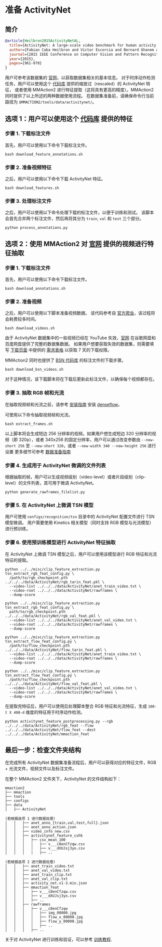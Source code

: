 # 准备 ActivityNet

## 简介

<!-- [DATASET] -->

```BibTeX
@article{Heilbron2015ActivityNetAL,
  title={ActivityNet: A large-scale video benchmark for human activity understanding},
  author={Fabian Caba Heilbron and Victor Escorcia and Bernard Ghanem and Juan Carlos Niebles},
  journal={2015 IEEE Conference on Computer Vision and Pattern Recognition (CVPR)},
  year={2015},
  pages={961-970}
}
```

用户可参考该数据集的 [官网](http://activity-net.org/)，以获取数据集相关的基本信息。
对于时序动作检测任务，用户可以使用这个 [代码库](https://github.com/wzmsltw/BSN-boundary-sensitive-network#code-and-data-preparation) 提供的缩放过（rescaled）的 ActivityNet 特征，
或者使用 MMAction2 进行特征提取（这将具有更高的精度）。MMAction2 同时提供了以上所述的两种数据使用流程。
在数据集准备前，请确保命令行当前路径为 `$MMACTION2/tools/data/activitynet/`。

## 选项 1：用户可以使用这个 [代码库](https://github.com/wzmsltw/BSN-boundary-sensitive-network#code-and-data-preparation) 提供的特征

### 步骤 1. 下载标注文件

首先，用户可以使用以下命令下载标注文件。

```shell
bash download_feature_annotations.sh
```

### 步骤 2. 准备视频特征

之后，用户可以使用以下命令下载 ActivityNet 特征。

```shell
bash download_features.sh
```

### 步骤 3. 处理标注文件

之后，用户可以使用以下命令处理下载的标注文件，以便于训练和测试。
该脚本会首先合并两个标注文件，然后再将其分为 `train`, `val` 和 `test` 三个部分。

```shell
python process_annotations.py
```

## 选项 2：使用 MMAction2 对 [官网](http://activity-net.org/) 提供的视频进行特征抽取

### 步骤 1. 下载标注文件

首先，用户可以使用以下命令下载标注文件。

```shell
bash download_annotations.sh
```

### 步骤 2. 准备视频

之后，用户可以使用以下脚本准备视频数据。
该代码参考自 [官方爬虫](https://github.com/activitynet/ActivityNet/tree/master/Crawler/Kinetics)，该过程将会耗费较多时间。

```shell
bash download_videos.sh
```

由于 ActivityNet 数据集中的一些视频已经在 YouTube 失效，[官网](http://activity-net.org/) 在谷歌网盘和百度网盘提供了完整的数据集数据。
如果用户想要获取失效的数据集，则需要填写 [下载页面](http://activity-net.org/download.html) 中提供的 [需求表格](https://docs.google.com/forms/d/e/1FAIpQLSeKaFq9ZfcmZ7W0B0PbEhfbTHY41GeEgwsa7WobJgGUhn4DTQ/viewform) 以获取 7 天的下载权限。

MMAction2 同时也提供了 [BSN 代码库](https://github.com/wzmsltw/BSN-boundary-sensitive-network#code-and-data-preparation) 的标注文件的下载步骤。

```shell
bash download_bsn_videos.sh
```

对于这种情况，该下载脚本将在下载后更新此标注文件，以确保每个视频都存在。

### 步骤 3. 抽取 RGB 帧和光流

在抽取视频帧和光流之前，请参考 [安装指南](/docs/zh_cn/get_started/installation.md) 安装 [denseflow](https://github.com/open-mmlab/denseflow)。

可使用以下命令抽取视频帧和光流。

```shell
bash extract_frames.sh
```

以上脚本将会生成短边 256 分辨率的视频。如果用户想生成短边 320 分辨率的视频（即 320p），或者 340x256 的固定分辨率，用户可以通过改变参数由 `--new-short 256` 至 `--new-short 320`，或者 `--new-width 340 --new-height 256` 进行设置
更多细节可参考 [数据准备指南](/docs/zh_cn/user_guides/prepare_dataset.md)

### 步骤 4. 生成用于 ActivityNet 微调的文件列表

根据抽取的帧，用户可以生成视频级别（video-level）或者片段级别（clip-level）的文件列表，其可用于微调 ActivityNet。

```shell
python generate_rawframes_filelist.py
```

### 步骤 5. 在 ActivityNet 上微调 TSN 模型

用户可使用 `configs/recognition/tsn` 目录中的 ActivityNet 配置文件进行 TSN 模型微调。
用户需要使用 Kinetics 相关模型（同时支持 RGB 模型与光流模型）进行预训练。

### 步骤 6. 使用预训练模型进行 ActivityNet 特征抽取

在 ActivityNet 上微调 TSN 模型之后，用户可以使用该模型进行 RGB 特征和光流特征的提取。

```shell
python ../../misc/clip_feature_extraction.py tsn_extract_rgb_feat_config.py \
  /path/to/rgb_checkpoint.pth ../../../data/ActivityNet/rgb_tarin_feat.pkl \
  --video-list ../../../data/ActivityNet/anet_train_video.txt \
  --video-root ../../../data/ActivityNet/rawframes \
  --dump-score

python ../../misc/clip_feature_extraction.py tsn_extract_rgb_feat_config.py \
  path/to/rgb_checkpoint.pth ../../../data/ActivityNet/rgb_val_feat.pkl \
  --video-list ../../../data/ActivityNet/anet_val_video.txt \
  --video-root ../../../data/ActivityNet/rawframes \
  --dump-score

python ../../misc/clip_feature_extraction.py tsn_extract_flow_feat_config.py \
  /path/to/flow_checkpoint.pth ../../../data/ActivityNet/flow_tarin_feat.pkl \
  --video-list ../../../data/ActivityNet/anet_train_video.txt \
  --video-root ../../../data/ActivityNet/rawframes \
  --dump-score

python ../../misc/clip_feature_extraction.py tsn_extract_flow_feat_config.py \
  /path/to/flow_checkpoint.pth ../../../data/ActivityNet/flow_val_feat.pkl \
  --video-list ../../../data/ActivityNet/anet_val_video.txt \
  --video-root ../../../data/ActivityNet/rawframes \
  --dump-score
```

在提取完特征后，用户可以使用后处理脚本整合 RGB 特征和光流特征，生成 `100-t X 400-d` 维度的特征用于时序动作检测。

```shell
python activitynet_feature_postprocessing.py --rgb ../../../data/ActivityNet/rgb_feat --flow ../../../data/ActivityNet/flow_feat --dest ../../../data/ActivityNet/mmaction_feat
```

## 最后一步：检查文件夹结构

在完成所有 ActivityNet 数据集准备流程后，用户可以获得对应的特征文件，RGB + 光流文件，视频文件以及标注文件。

在整个 MMAction2 文件夹下，ActivityNet 的文件结构如下：

```
mmaction2
├── mmaction
├── tools
├── configs
├── data
│   ├── ActivityNet

(若根据选项 1 进行数据处理)
│   │   ├── anet_anno_{train,val,test,full}.json
│   │   ├── anet_anno_action.json
│   │   ├── video_info_new.csv
│   │   ├── activitynet_feature_cuhk
│   │   │   ├── csv_mean_100
│   │   │   │   ├── v___c8enCfzqw.csv
│   │   │   │   ├── v___dXUJsj3yo.csv
│   │   │   |   ├── ..

(若根据选项 2 进行数据处理)
│   │   ├── anet_train_video.txt
│   │   ├── anet_val_video.txt
│   │   ├── anet_train_clip.txt
│   │   ├── anet_val_clip.txt
│   │   ├── activity_net.v1-3.min.json
│   │   ├── mmaction_feat
│   │   │   ├── v___c8enCfzqw.csv
│   │   │   ├── v___dXUJsj3yo.csv
│   │   │   ├── ..
│   │   ├── rawframes
│   │   │   ├── v___c8enCfzqw
│   │   │   │   ├── img_00000.jpg
│   │   │   │   ├── flow_x_00000.jpg
│   │   │   │   ├── flow_y_00000.jpg
│   │   │   │   ├── ..
│   │   │   ├── ..

```

关于对 ActivityNet 进行训练和验证，可以参考 [训练教程](/docs/zh_cn/user_guides/train_test.md).

